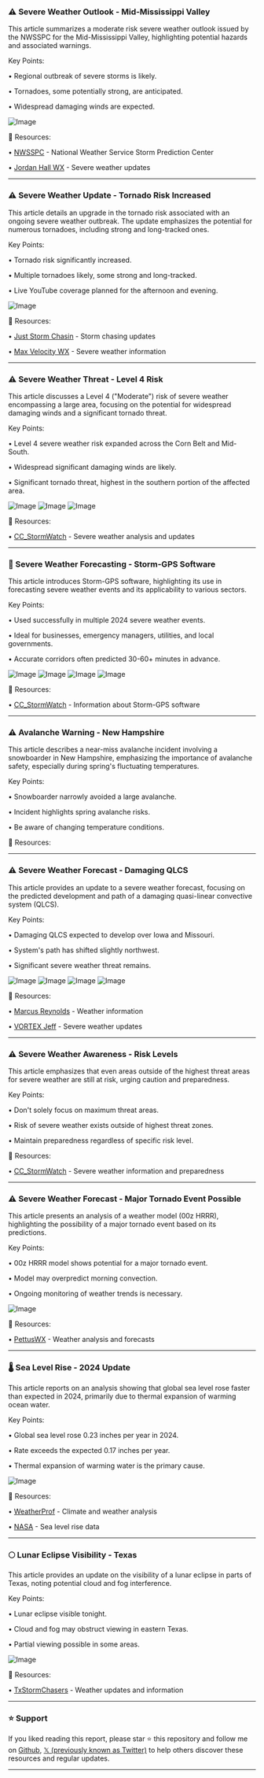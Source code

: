 ### ⚠️ Severe Weather Outlook - Mid-Mississippi Valley

This article summarizes a moderate risk severe weather outlook issued by the NWSSPC for the Mid-Mississippi Valley, highlighting potential hazards and associated warnings.

Key Points:

• Regional outbreak of severe storms is likely.


• Tornadoes, some potentially strong, are anticipated.


• Widespread damaging winds are expected.



![Image](https://pbs.twimg.com/media/Gl-psSaXEAA5vhd?format=jpg&name=small)

🔗 Resources:

• [NWSSPC](https://x.com/NWSSPC) - National Weather Service Storm Prediction Center


• [Jordan Hall WX](https://x.com/JordanHallWX) - Severe weather updates


---
### ⚠️ Severe Weather Update - Tornado Risk Increased

This article details an upgrade in the tornado risk associated with an ongoing severe weather outbreak.  The update emphasizes the potential for numerous tornadoes, including strong and long-tracked ones.

Key Points:

• Tornado risk significantly increased.


• Multiple tornadoes likely, some strong and long-tracked.


• Live YouTube coverage planned for the afternoon and evening.


![Image](https://pbs.twimg.com/media/Gl-oiyrWsAAp-yI?format=jpg&name=small)

🔗 Resources:

• [Just Storm Chasin](https://x.com/juststormchasin) - Storm chasing updates


• [Max Velocity WX](https://x.com/MaxVelocityWX) - Severe weather information


---
### ⚠️ Severe Weather Threat - Level 4 Risk

This article discusses a Level 4 ("Moderate") risk of severe weather encompassing a large area, focusing on the potential for widespread damaging winds and a significant tornado threat.

Key Points:

• Level 4 severe weather risk expanded across the Corn Belt and Mid-South.


• Widespread significant damaging winds are likely.


• Significant tornado threat, highest in the southern portion of the affected area.



![Image](https://pbs.twimg.com/media/Gl-o24cWUAAABUn?format=png&name=small)
![Image](https://pbs.twimg.com/media/Gl-pGZiWgAAfPUS?format=png&name=360x360)
![Image](https://pbs.twimg.com/media/Gl-pIsnWMAApQ8V?format=png&name=360x360)

🔗 Resources:

• [CC_StormWatch](https://x.com/CC_StormWatch) - Severe weather analysis and updates


---
### 🚀 Severe Weather Forecasting - Storm-GPS Software

This article introduces Storm-GPS software, highlighting its use in forecasting severe weather events and its applicability to various sectors.

Key Points:

• Used successfully in multiple 2024 severe weather events.


• Ideal for businesses, emergency managers, utilities, and local governments.


• Accurate corridors often predicted 30-60+ minutes in advance.



![Image](https://pbs.twimg.com/media/Gl-JZrMWwAMz3hU?format=png&name=360x360)
![Image](https://pbs.twimg.com/media/Gl-JbkmWsAA8mBl?format=png&name=360x360)
![Image](https://pbs.twimg.com/media/Gl-JfxQXkAA_PcK?format=png&name=360x360)
![Image](https://pbs.twimg.com/media/Gl-JxrcXkAAa7w2?format=jpg&name=360x360)

🔗 Resources:

• [CC_StormWatch](https://x.com/CC_StormWatch) - Information about Storm-GPS software


---
### ⚠️ Avalanche Warning - New Hampshire

This article describes a near-miss avalanche incident involving a snowboarder in New Hampshire, emphasizing the importance of avalanche safety, especially during spring's fluctuating temperatures.


Key Points:

• Snowboarder narrowly avoided a large avalanche.


• Incident highlights spring avalanche risks.


• Be aware of changing temperature conditions.


🔗 Resources:


---
### ⚠️ Severe Weather Forecast - Damaging QLCS

This article provides an update to a severe weather forecast, focusing on the predicted development and path of a damaging quasi-linear convective system (QLCS).

Key Points:

• Damaging QLCS expected to develop over Iowa and Missouri.


• System's path has shifted slightly northwest.


• Significant severe weather threat remains.


![Image](https://pbs.twimg.com/media/Gl9plSeXEAALGqj?format=jpg&name=small)
![Image](https://pbs.twimg.com/media/Gl9pocPWkAA51Jg?format=jpg&name=small)
![Image](https://pbs.twimg.com/media/Gl48HxBWAAA3SXA?format=jpg&name=240x240)
![Image](https://pbs.twimg.com/media/Gl48HxEWQAAJdVE?format=jpg&name=240x240)

🔗 Resources:

• [Marcus Reynolds](https://x.com/marcusreynold19) - Weather information


• [VORTEX Jeff](https://x.com/VORTEXJeff) - Severe weather updates



---
### ⚠️ Severe Weather Awareness - Risk Levels

This article emphasizes that even areas outside of the highest threat areas for severe weather are still at risk, urging caution and preparedness.


Key Points:

• Don't solely focus on maximum threat areas.


• Risk of severe weather exists outside of highest threat zones.


• Maintain preparedness regardless of specific risk level.


🔗 Resources:

• [CC_StormWatch](https://x.com/CC_StormWatch) - Severe weather information and preparedness


---
### ⚠️ Severe Weather Forecast - Major Tornado Event Possible

This article presents an analysis of a weather model (00z HRRR), highlighting the possibility of a major tornado event based on its predictions.

Key Points:

• 00z HRRR model shows potential for a major tornado event.


• Model may overpredict morning convection.


• Ongoing monitoring of weather trends is necessary.


![Image](https://pbs.twimg.com/media/Gl90rNgWgAA_2LV?format=jpg&name=small)

🔗 Resources:

• [PettusWX](https://x.com/PettusWX) - Weather analysis and forecasts


---
### 🌡️ Sea Level Rise - 2024 Update

This article reports on an analysis showing that global sea level rose faster than expected in 2024, primarily due to thermal expansion of warming ocean water.

Key Points:

• Global sea level rose 0.23 inches per year in 2024.


• Rate exceeds the expected 0.17 inches per year.


• Thermal expansion of warming water is the primary cause.


![Image](https://pbs.twimg.com/media/Gl80jGAWIAAd36L?format=jpg&name=small)

🔗 Resources:

• [WeatherProf](https://x.com/WeatherProf) - Climate and weather analysis


• [NASA](https://x.com/NASA) -  Sea level rise data


---
### 🌕 Lunar Eclipse Visibility - Texas

This article provides an update on the visibility of a lunar eclipse in parts of Texas, noting potential cloud and fog interference.

Key Points:

• Lunar eclipse visible tonight.


• Cloud and fog may obstruct viewing in eastern Texas.


• Partial viewing possible in some areas.


![Image](https://pbs.twimg.com/ext_tw_video_thumb/1900340395722125313/pu/img/Agnyn8yR1FJY4ds7.jpg)

🔗 Resources:

• [TxStormChasers](https://x.com/TxStormChasers) - Weather updates and information


---

### ⭐️ Support

If you liked reading this report, please star ⭐️ this repository and follow me on [Github](https://github.com/Drix10), [𝕏 (previously known as Twitter)](https://x.com/DRIX_10_) to help others discover these resources and regular updates.

---